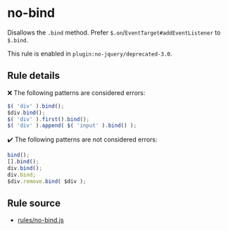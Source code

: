 # no-bind

Disallows the `.bind` method. Prefer `$.on`/`EventTarget#addEventListener` to `$.bind`.

This rule is enabled in `plugin:no-jquery/deprecated-3.0`.

## Rule details

❌ The following patterns are considered errors:
```js
$( 'div' ).bind();
$div.bind();
$( 'div' ).first().bind();
$( 'div' ).append( $( 'input' ).bind() );
```

✔️ The following patterns are not considered errors:
```js
bind();
[].bind();
div.bind();
div.bind;
$div.remove.bind( $div );
```
## Rule source

* [rules/no-bind.js](../rules/no-bind.js)
